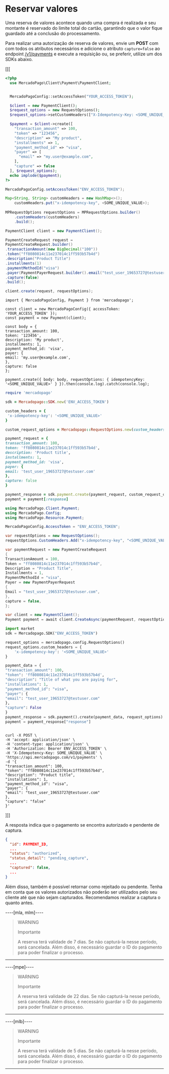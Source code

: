 # Reservar valores

Uma reserva de valores acontece quando uma compra é realizada e seu montante é reservado do limite total do cartão, garantindo que o valor fique guardado até a conclusão do processamento.

Para realizar uma autorização de reserva de valores, envie um **POST** com com todos os atributos necessários e adicione o atributo `capture=false` ao endpoint [/v1/payments](/developers/pt/reference/payments/_payments/post) e execute a requisição ou, se preferir, utilize um dos SDKs abaixo.

[[[
```php
<?php
  use MercadoPago\Client\Payment\PaymentClient;


  MercadoPagoConfig::setAccessToken("YOUR_ACCESS_TOKEN");

  $client = new PaymentClient();
  $request_options = new RequestOptions();
  $request_options->setCustomHeaders(["X-Idempotency-Key: <SOME_UNIQUE_VALUE>"]);

  $payment = $client->create([
    "transaction_amount" => 100,
    "token" => "123456",
    "description" => "My product",
    "installments" => 1,
    "payment_method_id" => "visa",
    "payer" => [
      "email" => "my.user@example.com",
    ],
    "capture" => false
  ], $request_options);
  echo implode($payment);
?>
```
```java
MercadoPagoConfig.setAccessToken("ENV_ACCESS_TOKEN");

Map<String, String> customHeaders = new HashMap<>();
    customHeaders.put("x-idempotency-key", <SOME_UNIQUE_VALUE>);
 
MPRequestOptions requestOptions = MPRequestOptions.builder()
    .customHeaders(customHeaders)
    .build();

PaymentClient client = new PaymentClient();

PaymentCreateRequest request =
PaymentCreateRequest.builder()
.transactionAmount(new BigDecimal("100"))
.token("ff8080814c11e237014c1ff593b57b4d")
.description("Product Title")
.installments(1)
.paymentMethodId("visa")
.payer(PaymentPayerRequest.builder().email("test_user_19653727@testuser.com").build())
.capture(false)
.build();

client.create(request, requestOptions);

```
```node
import { MercadoPagoConfig, Payment } from 'mercadopago';

const client = new MercadoPagoConfig({ accessToken: 'YOUR_ACCESS_TOKEN' });
const payment = new Payment(client);

const body = {
transaction_amount: 100,
token: '123456',
description: 'My product',
installments: 1,
payment_method_id: 'visa',
payer: {
email: 'my.user@example.com',
},
capture: false
};

payment.create({ body: body, requestOptions: { idempotencyKey: '<SOME_UNIQUE_VALUE>' } }).then(console.log).catch(console.log);
```
```ruby
require 'mercadopago'

sdk = Mercadopago::SDK.new('ENV_ACCESS_TOKEN')

custom_headers = {
 'x-idempotency-key': '<SOME_UNIQUE_VALUE>'
}

custom_request_options = Mercadopago::RequestOptions.new(custom_headers: custom_headers)

payment_request = {
transaction_amount: 100,
token: 'ff8080814c11e237014c1ff593b57b4d',
description: 'Product title',
installments: 1,
payment_method_id: 'visa',
payer: {
email: 'test_user_19653727@testuser.com'
},
capture: false
}

payment_response = sdk.payment.create(payment_request, custom_request_options)
payment = payment[:response]
```
```csharp
using MercadoPago.Client.Payment;
using MercadoPago.Config;
using MercadoPago.Resource.Payment;

MercadoPagoConfig.AccessToken = "ENV_ACCESS_TOKEN";

var requestOptions = new RequestOptions();
requestOptions.CustomHeaders.Add("x-idempotency-key", "<SOME_UNIQUE_VALUE>");

var paymentRequest = new PaymentCreateRequest
{
TransactionAmount = 100,
Token = "ff8080814c11e237014c1ff593b57b4d",
Description = "Product Title",
Installments = 1,
PaymentMethodId = "visa",
Payer = new PaymentPayerRequest
{
Email = "test_user_19653727@testuser.com",
},
capture = false,
};

var client = new PaymentClient();
Payment payment = await client.CreateAsync(paymentRequest, requestOptions);
```
```python
import market
sdk = Mercadopago.SDK("ENV_ACCESS_TOKEN")

request_options = mercadopago.config.RequestOptions()
request_options.custom_headers = {
    'x-idempotency-key': '<SOME_UNIQUE_VALUE>'
}

payment_data = {
"transaction_amount": 100,
"token": 'ff8080814c11e237014c1ff593b57b4d',
"description": "Title of what you are paying for",
"installations": 1,
"payment_method_id": "visa",
"payer": {
"email": "test_user_19653727@testuser.com"
},
"capture": False
}
payment_response = sdk.payment().create(payment_data, request_options)
payment = payment_response["response"]
```
```curl

curl -X POST \
-H 'accept: application/json' \
-H 'content-type: application/json' \
-H 'Authorization: Bearer ENV_ACCESS_TOKEN' \
-H 'X-Idempotency-Key: SOME_UNIQUE_VALUE' \
'https://api.mercadopago.com/v1/payments' \
-d '{
"transaction_amount": 100,
"token": "ff8080814c11e237014c1ff593b57b4d",
"description": "Product title",
"installations": 1,
"payment_method_id": "visa",
"payer": {
"email": "test_user_19653727@testuser.com"
},
"capture": "false"
}'
```
]]]

A resposta indica que o pagamento se encontra autorizado e pendente de captura.

```json
{
  "id": PAYMENT_ID,
  ...
  "status": "authorized",
  "status_detail": "pending_capture",
  ...
  "captured": false,
  ...
}
```

Além disso, também é possível retornar como rejeitado ou pendente. Tenha em conta que os valores autorizados não poderão ser utilizados pelo seu cliente até que não sejam capturados. Recomendamos realizar a captura o quanto antes.


----[mla, mlm]----
> WARNING
>
> Importante
>
> A reserva terá validade de 7 dias. Se não capturá-la nesse período, será cancelada. Além disso, é necessário guardar o ID do pagamento para poder finalizar o processo.

------------

----[mpe]----
> WARNING
>
> Importante
>
> A reserva terá validade de 22 dias. Se não capturá-la nesse período, será cancelada. Além disso, é necessário guardar o ID do pagamento para poder finalizar o processo.

------------

----[mlb]----
> WARNING
>
> Importante
>
> A reserva terá validade de 5 dias. Se não capturá-la nesse período, será cancelada. Além disso, é necessário guardar o ID do pagamento para poder finalizar o processo.

------------